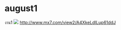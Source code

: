 # august1
งาน1
<a href="http://www.mx7.com/view2/A4XkeLdILup61ddJ" target="_blank"><img border="0" src="http://www.mx7.com/i/0f2/dnQQGF.png" /></a>
http://www.mx7.com/view2/A4XkeLdILup61ddJ

